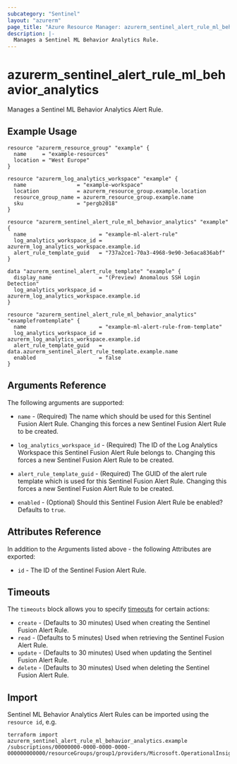 ```yaml
---
subcategory: "Sentinel"
layout: "azurerm"
page_title: "Azure Resource Manager: azurerm_sentinel_alert_rule_ml_behavior_analytics"
description: |-
  Manages a Sentinel ML Behavior Analytics Rule.
---
```


# azurerm_sentinel_alert_rule_ml_behavior_analytics

Manages a Sentinel ML Behavior Analytics Alert Rule.

## Example Usage

```hcl
resource "azurerm_resource_group" "example" {
  name     = "example-resources"
  location = "West Europe"
}

resource "azurerm_log_analytics_workspace" "example" {
  name                = "example-workspace"
  location            = azurerm_resource_group.example.location
  resource_group_name = azurerm_resource_group.example.name
  sku                 = "pergb2018"
}

resource "azurerm_sentinel_alert_rule_ml_behavior_analytics" "example" {
  name                       = "example-ml-alert-rule"
  log_analytics_workspace_id = azurerm_log_analytics_workspace.example.id
  alert_rule_template_guid   = "737a2ce1-70a3-4968-9e90-3e6aca836abf"
}

data "azurerm_sentinel_alert_rule_template" "example" {
  display_name               = "(Preview) Anomalous SSH Login Detection"
  log_analytics_workspace_id = azurerm_log_analytics_workspace.example.id
}

resource "azurerm_sentinel_alert_rule_ml_behavior_analytics" "examplefromtemplate" {
  name                       = "example-ml-alert-rule-from-template"
  log_analytics_workspace_id = azurerm_log_analytics_workspace.example.id
  alert_rule_template_guid   = data.azurerm_sentinel_alert_rule_template.example.name
  enabled                    = false
}

```

## Arguments Reference

The following arguments are supported:

* `name` - (Required) The name which should be used for this Sentinel Fusion Alert Rule. Changing this forces a new Sentinel Fusion Alert Rule to be created.

* `log_analytics_workspace_id` - (Required) The ID of the Log Analytics Workspace this Sentinel Fusion Alert Rule belongs to. Changing this forces a new Sentinel Fusion Alert Rule to be created.

* `alert_rule_template_guid` - (Required) The GUID of the alert rule template which is used for this Sentinel Fusion Alert Rule. Changing this forces a new Sentinel Fusion Alert Rule to be created.

* `enabled` - (Optional) Should this Sentinel Fusion Alert Rule be enabled? Defaults to `true`.

## Attributes Reference

In addition to the Arguments listed above - the following Attributes are exported: 

* `id` - The ID of the Sentinel Fusion Alert Rule.

## Timeouts

The `timeouts` block allows you to specify [timeouts](https://www.terraform.io/docs/configuration/resources.html#timeouts) for certain actions:

* `create` - (Defaults to 30 minutes) Used when creating the Sentinel Fusion Alert Rule.
* `read` - (Defaults to 5 minutes) Used when retrieving the Sentinel Fusion Alert Rule.
* `update` - (Defaults to 30 minutes) Used when updating the Sentinel Fusion Alert Rule.
* `delete` - (Defaults to 30 minutes) Used when deleting the Sentinel Fusion Alert Rule.

## Import

Sentinel ML Behavior Analytics Alert Rules can be imported using the `resource id`, e.g.

```shell
terraform import azurerm_sentinel_alert_rule_ml_behavior_analytics.example /subscriptions/00000000-0000-0000-0000-000000000000/resourceGroups/group1/providers/Microsoft.OperationalInsights/workspaces/workspace1/providers/Microsoft.SecurityInsights/alertRules/rule1
```
